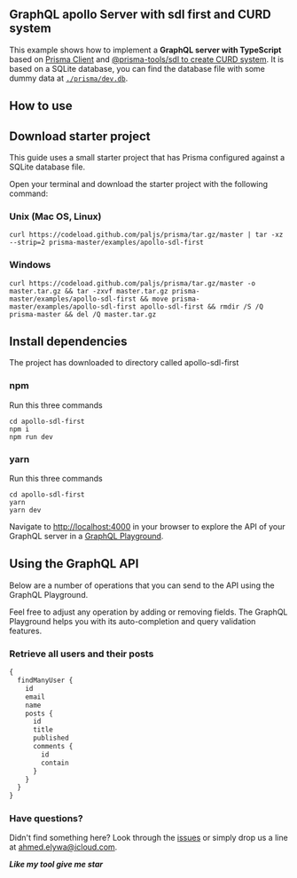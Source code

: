 ## GraphQL apollo Server with sdl first and CURD system

This example shows how to implement a **GraphQL server with TypeScript** based on [Prisma Client](https://www.prisma.io/docs/) and [@prisma-tools/sdl to create CURD system](../../packages/sdl). It is based on a SQLite database, you can find the database file with some dummy data at [`./prisma/dev.db`](./prisma/dev.db).

## How to use

## Download starter project

This guide uses a small starter project that has Prisma configured against a SQLite database file.

Open your terminal and download the starter project with the following command:

### Unix (Mac OS, Linux)

```shell script
curl https://codeload.github.com/paljs/prisma/tar.gz/master | tar -xz --strip=2 prisma-master/examples/apollo-sdl-first
```

### Windows

```shell script
curl https://codeload.github.com/paljs/prisma/tar.gz/master -o master.tar.gz && tar -zxvf master.tar.gz prisma-master/examples/apollo-sdl-first && move prisma-master/examples/apollo-sdl-first apollo-sdl-first && rmdir /S /Q prisma-master && del /Q master.tar.gz
```

## Install dependencies

The project has downloaded to directory called apollo-sdl-first

### npm

Run this three commands

```shell script
cd apollo-sdl-first
npm i
npm run dev
```

### yarn

Run this three commands

```shell script
cd apollo-sdl-first
yarn
yarn dev
```

Navigate to [http://localhost:4000](http://localhost:4000/) in your browser to explore the API of your GraphQL server in a [GraphQL Playground](https://github.com/prisma/graphql-playground).

## Using the GraphQL API

Below are a number of operations that you can send to the API using the GraphQL Playground.

Feel free to adjust any operation by adding or removing fields. The GraphQL Playground helps you with its auto-completion and query validation features.

### Retrieve all users and their posts

```graphql
{
  findManyUser {
    id
    email
    name
    posts {
      id
      title
      published
      comments {
        id
        contain
      }
    }
  }
}
```

### Have questions?

Didn't find something here? Look through the [issues](https://github.com/paljs/prisma/issues) or simply drop us a line at <ahmed.elywa@icloud.com>.

**_Like my tool give me star_**
